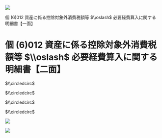 ![](https://www.nta.go.jp/tmp/1420cb0e-f918-4856-9f24-87bb92470d36/images/03529f4cf7f936175bc83f34d9e2e48c22a0e5035f45b06996b136884250e8b0.jpg)

個 $(6)012$ 資産に係る控除対象外消費税額等 $\\oslash$ 必要経費算入に関する明細書【一面】

# 個 $(6)012$ 資産に係る控除対象外消費税額等 $\\oslash$ 必要経費算入に関する明細書【二面】

$\\circledcirc$

$\\circledcirc$

$\\circledcirc$

$\\circledcirc$

![](https://www.nta.go.jp/tmp/1420cb0e-f918-4856-9f24-87bb92470d36/images/7758bcba3bafd0181dd1c04a9492daedca671e7e6cd2e0fe2e7d862d20fadfbd.jpg)

![](https://www.nta.go.jp/tmp/1420cb0e-f918-4856-9f24-87bb92470d36/images/b5a889e143b04f596ba524c2b0ff02bf3a6578806b951f8df3387035c01eaa17.jpg)